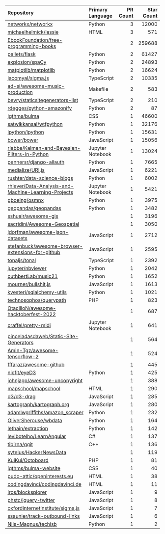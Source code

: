 | Repository | Primary Language | PR Count | Star Count |
| :-- | :-- | --: | --: |
| [networkx/networkx](https://github.com/networkx/networkx) | Python | 3 | 12000 |
| [michaelhelmick/lassie](https://github.com/michaelhelmick/lassie) | HTML | 3 | 571 |
| [EbookFoundation/free-programming-books](https://github.com/EbookFoundation/free-programming-books) |  | 2 | 259688 |
| [pallets/flask](https://github.com/pallets/flask) | Python | 2 | 61427 |
| [explosion/spaCy](https://github.com/explosion/spaCy) | Python | 2 | 24893 |
| [matplotlib/matplotlib](https://github.com/matplotlib/matplotlib) | Python | 2 | 16624 |
| [jacomyal/sigma.js](https://github.com/jacomyal/sigma.js) | TypeScript | 2 | 10335 |
| [ad-si/awesome-music-production](https://github.com/ad-si/awesome-music-production) | Makefile | 2 | 583 |
| [bevry/staticsitegenerators-list](https://github.com/bevry/staticsitegenerators-list) | TypeScript | 2 | 210 |
| [rdegges/python-amazonify](https://github.com/rdegges/python-amazonify) | Python | 2 | 87 |
| [jgthms/bulma](https://github.com/jgthms/bulma) | CSS | 1 | 46600 |
| [satwikkansal/wtfpython](https://github.com/satwikkansal/wtfpython) | Python | 1 | 32176 |
| [ipython/ipython](https://github.com/ipython/ipython) | Python | 1 | 15631 |
| [bower/bower](https://github.com/bower/bower) | JavaScript | 1 | 15056 |
| [rlabbe/Kalman-and-Bayesian-Filters-in-Python](https://github.com/rlabbe/Kalman-and-Bayesian-Filters-in-Python) | Jupyter Notebook | 1 | 13024 |
| [pennersr/django-allauth](https://github.com/pennersr/django-allauth) | Python | 1 | 7665 |
| [medialize/URI.js](https://github.com/medialize/URI.js) | JavaScript | 1 | 6221 |
| [rushter/data-science-blogs](https://github.com/rushter/data-science-blogs) | Python | 1 | 6002 |
| [rhiever/Data-Analysis-and-Machine-Learning-Projects](https://github.com/rhiever/Data-Analysis-and-Machine-Learning-Projects) | Jupyter Notebook | 1 | 5421 |
| [gboeing/osmnx](https://github.com/gboeing/osmnx) | Python | 1 | 3975 |
| [geopandas/geopandas](https://github.com/geopandas/geopandas) | Python | 1 | 3482 |
| [sshuair/awesome-gis](https://github.com/sshuair/awesome-gis) |  | 1 | 3196 |
| [sacridini/Awesome-Geospatial](https://github.com/sacridini/Awesome-Geospatial) |  | 1 | 3050 |
| [jdorfman/awesome-json-datasets](https://github.com/jdorfman/awesome-json-datasets) | JavaScript | 1 | 2712 |
| [stefanbuck/awesome-browser-extensions-for-github](https://github.com/stefanbuck/awesome-browser-extensions-for-github) | JavaScript | 1 | 2595 |
| [tonaljs/tonal](https://github.com/tonaljs/tonal) | TypeScript | 1 | 2392 |
| [jupyter/nbviewer](https://github.com/jupyter/nbviewer) | Python | 1 | 2042 |
| [cuthbertLab/music21](https://github.com/cuthbertLab/music21) | Python | 1 | 1652 |
| [mourner/bullshit.js](https://github.com/mourner/bullshit.js) | JavaScript | 1 | 1613 |
| [kvesteri/sqlalchemy-utils](https://github.com/kvesteri/sqlalchemy-utils) | Python | 1 | 1021 |
| [technosophos/querypath](https://github.com/technosophos/querypath) | PHP | 1 | 823 |
| [OtacilioN/awesome-hacktoberfest-2022](https://github.com/OtacilioN/awesome-hacktoberfest-2022) |  | 1 | 687 |
| [craffel/pretty-midi](https://github.com/craffel/pretty-midi) | Jupyter Notebook | 1 | 641 |
| [pinceladasdaweb/Static-Site-Generators](https://github.com/pinceladasdaweb/Static-Site-Generators) |  | 1 | 564 |
| [Amin-Tgz/awesome-tensorflow-2](https://github.com/Amin-Tgz/awesome-tensorflow-2) |  | 1 | 524 |
| [fffaraz/awesome-github](https://github.com/fffaraz/awesome-github) |  | 1 | 445 |
| [nicfit/eyeD3](https://github.com/nicfit/eyeD3) | Python | 1 | 425 |
| [johnjago/awesome-uncopyright](https://github.com/johnjago/awesome-uncopyright) |  | 1 | 388 |
| [mapschool/mapschool](https://github.com/mapschool/mapschool) | HTML | 1 | 290 |
| [d3/d3-drag](https://github.com/d3/d3-drag) | JavaScript | 1 | 285 |
| [kartograph/kartograph.org](https://github.com/kartograph/kartograph.org) | JavaScript | 1 | 280 |
| [adamlwgriffiths/amazon_scraper](https://github.com/adamlwgriffiths/amazon_scraper) | Python | 1 | 232 |
| [OliverSherouse/wbdata](https://github.com/OliverSherouse/wbdata) | Python | 1 | 164 |
| [lethain/extraction](https://github.com/lethain/extraction) | Python | 1 | 142 |
| [levibotelho/LearnAngular](https://github.com/levibotelho/LearnAngular) | C# | 1 | 137 |
| [tibirna/qgit](https://github.com/tibirna/qgit) | C++ | 1 | 136 |
| [sytelus/HackerNewsData](https://github.com/sytelus/HackerNewsData) |  | 1 | 119 |
| [KuiKui/Octoboard](https://github.com/KuiKui/Octoboard) | PHP | 1 | 81 |
| [jgthms/bulma-website](https://github.com/jgthms/bulma-website) | CSS | 1 | 40 |
| [pudo-attic/openinterests.eu](https://github.com/pudo-attic/openinterests.eu) | HTML | 1 | 38 |
| [codingdavinci/codingdavinci.de](https://github.com/codingdavinci/codingdavinci.de) | HTML | 1 | 11 |
| [iros/blocksplorer](https://github.com/iros/blocksplorer) | JavaScript | 1 | 9 |
| [phstc/jquery-twitter](https://github.com/phstc/jquery-twitter) | JavaScript | 1 | 8 |
| [oxfordinternetinstitute/sigma.js](https://github.com/oxfordinternetinstitute/sigma.js) | JavaScript | 1 | 7 |
| [ssaunier/track-outbound-links](https://github.com/ssaunier/track-outbound-links) | JavaScript | 1 | 6 |
| [Nils-Magnus/techisb](https://github.com/Nils-Magnus/techisb) | Python | 1 | 2 |
